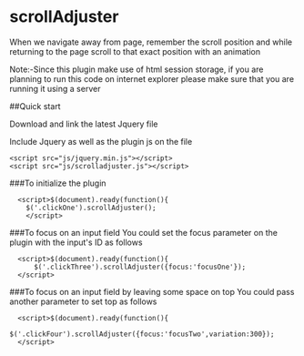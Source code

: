 # scrollAdjuster
When we navigate away from page, remember the scroll position and while returning to the page scroll to that exact position with an animation

Note:-Since this plugin make use of html session storage, if you are planning to run this code on internet explorer please make sure that you are running it using a server


##Quick start

Download and link the latest Jquery file

Include Jquery as well as the plugin js on the file

    <script src="js/jquery.min.js"></script>
    <script src="js/scrolladjuster.js"></script>

###To initialize the plugin 

      <script>$(document).ready(function(){
      	$('.clickOne').scrollAdjuster();
    	</script>
###To focus on an input field
You could set the focus parameter on the plugin with the input's ID as follows

      <script>$(document).ready(function(){
      	  $('.clickThree').scrollAdjuster({focus:'focusOne'});
      </script>
###To focus on an input field by leaving some space on top
You could pass another parameter to set top as follows

      <script>$(document).ready(function(){
      	  $('.clickFour').scrollAdjuster({focus:'focusTwo',variation:300});
      </script>


